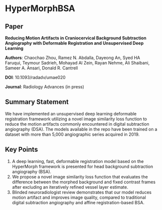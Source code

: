 # HyperMorphBSA

## Paper

**Reducing Motion Artifacts in Craniocervical Background Subtraction Angiography with Deformable Registration and Unsupervised Deep Learning**

**Authors**: Chaochao Zhou, Ramez N. Abdalla, Dayeong An, Syed HA Faruqui, Teymour Sadrieh, Mohayad Al Zein, Rayan Nehme, Ali Shaibani, Sameer A. Ansari, Donald R. Cantrell

**DOI**: 10.1093/radadv/umae020

**Journal**: Radiology Advances (in press)

## Summary Statement
We have implemented an unsupervised deep learning deformable registration framework utilizing a novel image similarity loss function to reduce the motion artifacts commonly encountered in digital subtraction angiography (DSA). The models available in the repo have been trained on a dataset with more than 5,000 angiographic series acquired in 2019. 

## Key Points
1.	A deep learning, fast, deformable registration model based on the HyperMorph framework is presented for head background subtraction angiography (BSA).
2.	We propose a novel image similarity loss function that evaluates the difference between the morphed background and fixed contrast frames after excluding an iteratively refined vessel layer estimate.
3.	Blinded neuroradiologist review demonstrates that our model reduces motion artifact and improves image quality, compared to traditional digital subtraction angiography and affine registration-based BSA.



